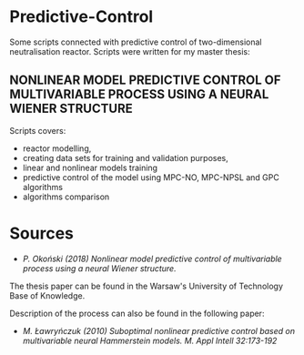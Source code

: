 # Predictive-Control
Some scripts connected with predictive control of two-dimensional neutralisation reactor. Scripts were written
for my master thesis:
## NONLINEAR MODEL PREDICTIVE CONTROL OF MULTIVARIABLE PROCESS USING A NEURAL WIENER STRUCTURE
Scripts covers:
* reactor modelling,
* creating data sets for training and validation purposes,
* linear and nonlinear models training
* predictive control of the model using MPC-NO, MPC-NPSL and GPC algorithms
* algorithms comparison

# Sources
* _P. Okoński (2018) Nonlinear model predictive control of multivariable process using a neural Wiener structure._

The thesis paper can be found in the Warsaw's University of Technology Base of Knowledge.

Description of the process can also be found in the following paper:
* _M. Ławryńczuk (2010) Suboptimal nonlinear predictive control based on multivariable neural Hammerstein models. M. Appl Intell 32:173-192_
